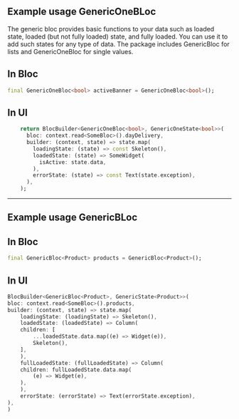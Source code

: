 
## Example usage GenericOneBLoc

The generic bloc provides basic functions to your data such as loaded
state, loaded (but not fully loaded) state, and fully loaded. You can use it
to add such states for any type of data. The package includes GenericBloc
for lists and GenericOneBloc for single values.

## In Bloc
```dart
final GenericOneBloc<bool> activeBanner = GenericOneBloc<bool>();
```

## In UI
```dart
    return BlocBuilder<GenericOneBloc<bool>, GenericOneState<bool>>(
      bloc: context.read<SomeBloc>().dayDelivery,
      builder: (context, state) => state.map(
        loadingState: (state) => const Skeleton(),
        loadedState: (state) => SomeWidget(
          isActive: state.data,
        ),
        errorState: (state) => const Text(state.exception),
      ),
    );
```
---
## Example usage GenericBLoc

## In Bloc
```dart
final GenericBloc<Product> products = GenericBloc<Product>();
```

## In UI
```dart
BlocBuilder<GenericBloc<Product>, GenericState<Product>>(
bloc: context.read<SomeBloc>().products,
builder: (context, state) => state.map(
	loadingState: (loadingState) => Skeleton(),
	loadedState: (loadedState) => Column(
	children: [
		...loadedState.data.map((e) => Widget(e)),
		Skeleton(),
	],
	),
	fullLoadedState: (fullLoadedState) => Column(
	children: fullLoadedState.data.map(
		(e) => Widget(e),
	),
	),
	errorState: (errorState) => Text(errorState.exception),
),
)
```


